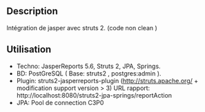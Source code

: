 
## Description
Intégration de jasper avec struts 2.
(code non clean )

## Utilisation
* Techno: JasperReports 5.6, Struts 2, JPA, Springs. 
* BD: PostGreSQL (  Base: struts2 , postgres:admin ).
* Plugin:  struts2-jasperreports-plugin (http://struts.apache.org/ + modification support version > 3)
  URL rapport: http://localhost:8080/struts2-jpa-springs/reportAction
* JPA: Pool de connection C3P0